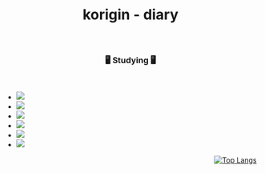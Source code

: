 <div align=center>
  
# korigin - diary

### 

<br>

### 🖥️ Studying 🖥️
<br>

<div align=left>
 <ul> 
<li><img src="https://img.shields.io/badge/Python-3766AB?style=flat-square&logo=Python&logoColor=white"/></a></li>
<li><img src="https://img.shields.io/badge/C-A8B9CC?style=flat-square&logo=C&logoColor=white"/></a></li>
<li><img src="https://img.shields.io/badge/HTML5-E34F26?style=flat-square&logo=html5&logoColor=white"/></a></li>
<li><img src="https://img.shields.io/badge/css-1572B6?style=flat-square&logo=css3&logoColor=white"/></a></li>
<li><img src="https://img.shields.io/badge/JavaScript-7DF1E?style=flat-square&logo=JavaScript&logoColor=white"/></a></li>
<li><img src="https://img.shields.io/badge/JAVA-7DF1E?style=flat-square&logo=JAVA&logoColor=white"/></a></li>

</div>

<div align=right>
  
[![Top Langs](https://github-readme-stats.vercel.app/api/top-langs/?username=Korigin99&layout=compact)](https://github.com/Korigin99/github-readme-stats)

</div>
</div>
